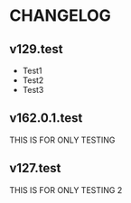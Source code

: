 # CHANGELOG

## v129.test
- Test1
- Test2
- Test3

## v162.0.1.test
THIS IS FOR ONLY TESTING

## v127.test
THIS IS FOR ONLY TESTING 2
